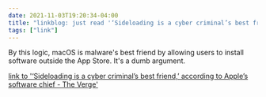 ```yaml
---
date: 2021-11-03T19:20:34-04:00
title: "linkblog: just read '‘Sideloading is a cyber criminal’s best friend,’ according to Apple’s software chief - The Verge'"
tags: ["link"]
---
```

By this logic, macOS is malware's best friend by allowing users to install software outside the App Store. It's a dumb argument.
 
[link to '‘Sideloading is a cyber criminal’s best friend,’ according to Apple’s software chief - The Verge'](https://www.theverge.com/2021/11/3/22761724/apple-craig-federighi-ios-sideloading-web-summit-2021-european-commission-digital-markets-act)
